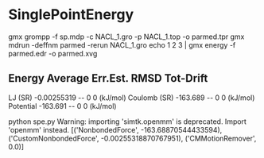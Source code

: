 # SinglePointEnergy
gmx grompp -f sp.mdp -c NACL_1.gro -p NACL_1.top -o parmed.tpr
gmx mdrun -deffnm parmed -rerun NACL_1.gro
echo 1 2 3 | gmx energy -f parmed.edr -o parmed.xvg 

Energy                      Average   Err.Est.       RMSD  Tot-Drift
-------------------------------------------------------------------------------
LJ (SR)                  -0.00255319         --          0          0  (kJ/mol)
Coulomb (SR)               -163.689         --          0          0  (kJ/mol)
Potential                  -163.691         --          0          0  (kJ/mol)

python spe.py 
Warning: importing 'simtk.openmm' is deprecated.  Import 'openmm' instead.
[('NonbondedForce', -163.68870544433594), ('CustomNonbondedForce', -0.00255318870767951), ('CMMotionRemover', 0.0)]

